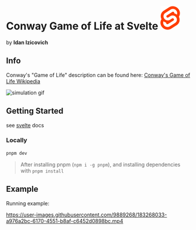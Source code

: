 # Conway Game of Life at Svelte ![svelte icon](./src/assets/svelte.svg)
by **Idan Izicovich**

## Info
Conway's "Game of Life" description can be found here: [Conway's Game of Life Wikipedia](https://en.wikipedia.org/wiki/Conway%27s_Game_of_Life)

![simulation gif](https://upload.wikimedia.org/wikipedia/commons/e/e5/Gospers_glider_gun.gif)

## Getting Started
see [svelte](https://svelte.dev) docs

### Locally
```bash
pnpm dev
```

> After installing pnpm (`npm i -g pnpm`), and installing dependencies with `pnpm install`

## Example

Running example:

https://user-images.githubusercontent.com/9889268/183268033-a976a2bc-6170-4551-b8af-c6452d0898bc.mp4
